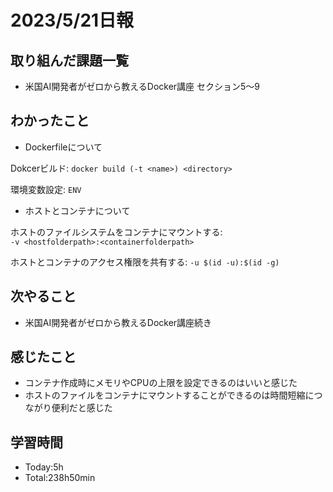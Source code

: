 # 2023/5/21日報

## 取り組んだ課題一覧
- 米国AI開発者がゼロから教えるDocker講座 セクション5〜9

## わかったこと
- Dockerfileについて

Dokcerビルド: `docker build (-t <name>) <directory>`

環境変数設定: `ENV` 

- ホストとコンテナについて

ホストのファイルシステムをコンテナにマウントする: <br>
`-v <hostfolderpath>:<containerfolderpath>`

ホストとコンテナのアクセス権限を共有する: `-u $(id -u):$(id -g)`

## 次やること
- 米国AI開発者がゼロから教えるDocker講座続き

## 感じたこと
- コンテナ作成時にメモリやCPUの上限を設定できるのはいいと感じた
- ホストのファイルをコンテナにマウントすることができるのは時間短縮につながり便利だと感じた

## 学習時間
- Today:5h
- Total:238h50min


